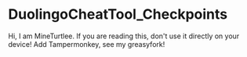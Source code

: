 # DuolingoCheatTool_Checkpoints
Hi, I am MineTurtlee. If you are reading this, don't use it directly on your device! Add Tampermonkey, see my greasyfork!
